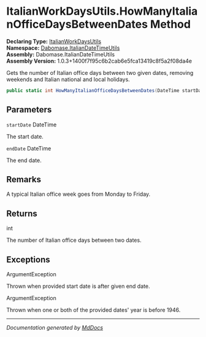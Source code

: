 ﻿<!--  
  <auto-generated>   
    The contents of this file were generated by a tool.  
    Changes to this file may be list if the file is regenerated  
  </auto-generated>   
-->

# ItalianWorkDaysUtils.HowManyItalianOfficeDaysBetweenDates Method

**Declaring Type:** [ItalianWorkDaysUtils](../index.md)  
**Namespace:** [Dabomase.ItalianDateTimeUtils](../../index.md)  
**Assembly:** Dabomase.ItalianDateTimeUtils  
**Assembly Version:** 1.0.3+1400f7f95c6b2cab6e5fca13419c8f5a2f08da4e

Gets the number of Italian office days between two given dates, removing weekends and Italian national and local holidays.

```csharp
public static int HowManyItalianOfficeDaysBetweenDates(DateTime startDate, DateTime endDate);
```

## Parameters

`startDate`  DateTime

The start date.

`endDate`  DateTime

The end date.

## Remarks

A typical Italian office week goes from Monday to Friday.

## Returns

int

The number of Italian office days between two dates.

## Exceptions

ArgumentException

Thrown when provided start date is after given end date.

ArgumentException

Thrown when one or both of the provided dates' year is before 1946.

___

*Documentation generated by [MdDocs](https://github.com/ap0llo/mddocs)*
